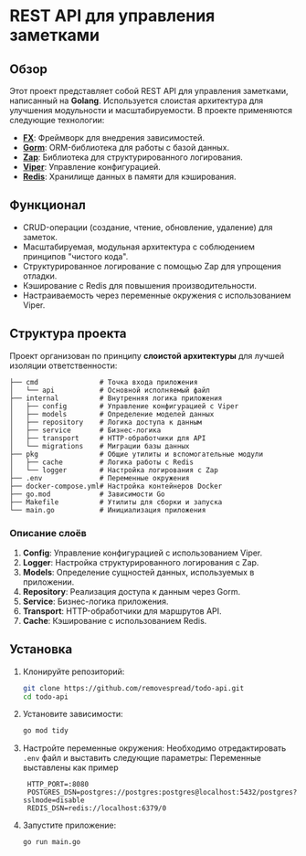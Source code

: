 # REST API для управления заметками

## Обзор
Этот проект представляет собой REST API для управления заметками, написанный на **Golang**. Используется слоистая архитектура для улучшения модульности и масштабируемости. В проекте применяются следующие технологии:

- **[FX](https://github.com/uber-go/fx)**: Фреймворк для внедрения зависимостей.
- **[Gorm](https://gorm.io/)**: ORM-библиотека для работы с базой данных.
- **[Zap](https://github.com/uber-go/zap)**: Библиотека для структурированного логирования.
- **[Viper](https://github.com/spf13/viper)**: Управление конфигурацией.
- **[Redis](https://redis.io/)**: Хранилище данных в памяти для кэширования.

## Функционал
- CRUD-операции (создание, чтение, обновление, удаление) для заметок.
- Масштабируемая, модульная архитектура с соблюдением принципов "чистого кода".
- Структурированное логирование с помощью Zap для упрощения отладки.
- Кэширование с Redis для повышения производительности.
- Настраиваемость через переменные окружения с использованием Viper.

## Структура проекта
Проект организован по принципу **слоистой архитектуры** для лучшей изоляции ответственности:

```plaintext
├── cmd               # Точка входа приложения
│   └── api           # Основной исполняемый файл
├── internal          # Внутренняя логика приложения
│   ├── config        # Управление конфигурацией с Viper
│   ├── models        # Определение моделей данных
│   ├── repository    # Логика доступа к данным
│   ├── service       # Бизнес-логика
│   ├── transport     # HTTP-обработчики для API
│   └── migrations    # Миграции базы данных
├── pkg               # Общие утилиты и вспомогательные модули
│   ├── cache         # Логика работы с Redis
│   └── logger        # Настройка логирования с Zap
├── .env              # Переменные окружения
├── docker-compose.yml# Настройка контейнеров Docker
├── go.mod            # Зависимости Go
├── Makefile          # Утилиты для сборки и запуска
└── main.go           # Инициализация приложения
```

### Описание слоёв
1. **Config**: Управление конфигурацией с использованием Viper.
2. **Logger**: Настройка структурированного логирования с Zap.
3. **Models**: Определение сущностей данных, используемых в приложении.
4. **Repository**: Реализация доступа к данным через Gorm.
5. **Service**: Бизнес-логика приложения.
6. **Transport**: HTTP-обработчики для маршрутов API.
7. **Cache**: Кэширование с использованием Redis.

## Установка

1. Клонируйте репозиторий:
   ```bash
   git clone https://github.com/removespread/todo-api.git
   cd todo-api
   ```

2. Установите зависимости:
   ```bash
   go mod tidy
   ```

3. Настройте переменные окружения:
   Необходимо отредактировать `.env` файл и выставить следующие параметры:
   Переменные выставлены как пример
   ```env
    HTTP_PORT=:8080
    POSTGRES_DSN=postgres://postgres:postgres@localhost:5432/postgres?sslmode=disable
    REDIS_DSN=redis://localhost:6379/0
   ```

4. Запустите приложение:
   ```bash
   go run main.go
   ```

